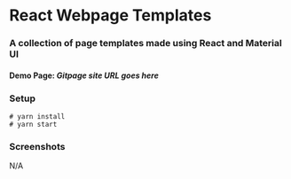 # React Webpage Templates

### A collection of page templates made using React and Material UI

#### Demo Page: *Gitpage site URL goes here*

### Setup

```
# yarn install
# yarn start
```

### Screenshots

N/A

